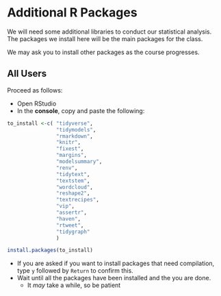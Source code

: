 # Additional R Packages

We will need some additional libraries to conduct our statistical analysis.
The packages we install here will be the main packages for the class.

We may ask you to install other packages as the course progresses.

## All Users

Proceed as follows:

* Open RStudio
* In the **console**, copy and paste the following:

```r
to_install <-c( "tidyverse",
                "tidymodels",
                "rmarkdown",
                "knitr",
                "fixest",
                "margins",
                "modelsummary",
                "renv",
                "tidytext",
                "textstem",
                "wordcloud",
                "reshape2",
                "textrecipes",
                "vip",
                "assertr",
                "haven",
                "rtweet",
                "tidygraph"
                )

install.packages(to_install)
```

* If you are asked if you want to install packages that need compilation, type `y` followed by `Return` to confirm this.
* Wait until all the packages have been installed and the you are done.
  * It *may* take a while, so be patient
